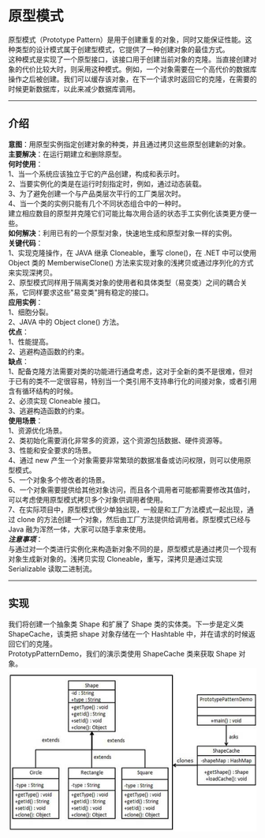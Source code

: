 # 原型模式
原型模式（Prototype Pattern）是用于创建重复的对象，同时又能保证性能。这种类型的设计模式属于创建型模式，它提供了一种创建对象的最佳方式。    
这种模式是实现了一个原型接口，该接口用于创建当前对象的克隆。当直接创建对象的代价比较大时，则采用这种模式。例如，一个对象需要在一个高代价的数据库操作之后被创建。我们可以缓存该对象，在下一个请求时返回它的克隆，在需要的时候更新数据库，以此来减少数据库调用。    
***
## 介绍
__意图__：用原型实例指定创建对象的种类，并且通过拷贝这些原型创建新的对象。        
__主要解决__：在运行期建立和删除原型。        
__何时使用__：    
    1、当一个系统应该独立于它的产品创建，构成和表示时。    
    2、当要实例化的类是在运行时刻指定时，例如，通过动态装载。     
    3、为了避免创建一个与产品类层次平行的工厂类层次时。     
    4、当一个类的实例只能有几个不同状态组合中的一种时。    
    建立相应数目的原型并克隆它们可能比每次用合适的状态手工实例化该类更方便一些。      
__如何解决__：利用已有的一个原型对象，快速地生成和原型对象一样的实例。          
__关键代码__：    
    1、实现克隆操作，在 JAVA 继承 Cloneable，重写 clone()，在 .NET 中可以使用 Object 类的 MemberwiseClone() 方法来实现对象的浅拷贝或通过序列化的方式来实现深拷贝。         
    2、原型模式同样用于隔离类对象的使用者和具体类型（易变类）之间的耦合关系，它同样要求这些"易变类"拥有稳定的接口。        
__应用实例__：     
    1、细胞分裂。      
    2、JAVA 中的 Object clone() 方法。    
__优点__：   
    1、性能提高。      
    2、逃避构造函数的约束。       
__缺点__：      
    1、配备克隆方法需要对类的功能进行通盘考虑，这对于全新的类不是很难，但对于已有的类不一定很容易，特别当一个类引用不支持串行化的间接对象，或者引用含有循环结构的时候。     
    2、必须实现 Cloneable 接口。     
    3、逃避构造函数的约束。        
__使用场景__：   
    1、资源优化场景。     
    2、类初始化需要消化非常多的资源，这个资源包括数据、硬件资源等。     
    3、性能和安全要求的场景。     
    4、通过 new 产生一个对象需要非常繁琐的数据准备或访问权限，则可以使用原型模式。     
    5、一个对象多个修改者的场景。     
    6、一个对象需要提供给其他对象访问，而且各个调用者可能都需要修改其值时，可以考虑使用原型模式拷贝多个对象供调用者使用。     
    7、在实际项目中，原型模式很少单独出现，一般是和工厂方法模式一起出现，通过 clone 的方法创建一个对象，然后由工厂方法提供给调用者。原型模式已经与 Java 融为浑然一体，大家可以随手拿来使用。         
___注意事项___：     
与通过对一个类进行实例化来构造新对象不同的是，原型模式是通过拷贝一个现有对象生成新对象的。浅拷贝实现 Cloneable，重写，深拷贝是通过实现 Serializable 读取二进制流。       
***
## 实现
我们将创建一个抽象类 Shape 和扩展了 Shape 类的实体类。下一步是定义类 ShapeCache，该类把 shape 对象存储在一个 Hashtable 中，并在请求的时候返回它们的克隆。        
PrototypPatternDemo，我们的演示类使用 ShapeCache 类来获取 Shape 对象。      
![原型模式的 UML 图](https://github.com/d470969047h/learn/blob/master/learn-design-pattern/src/main/java/com/daihui/prototype/resources/prototype_pattern_uml_diagram.jpg)


